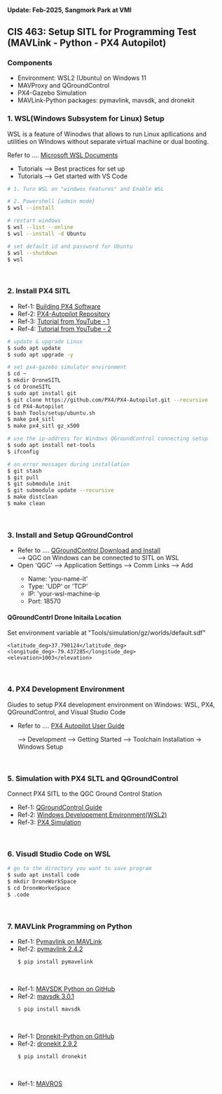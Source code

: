 <!-- <h2>//** UNDER CONSTRUCTION **// </h2> -->
<h4>Update: Feb-2025, Sangmork Park at VMI</h4>

<h2>CIS 463: Setup SITL for Programming Test (MAVLink - Python - PX4 Autopilot) </h2>

<h3>Components</h3>
<ul>
    <li>Environment: WSL2 (Ubuntu) on Windows 11</li>
    <li>MAVProxy and QGroundControl</li>
    <li>PX4-Gazebo Simulation</li>
    <li>MAVLink-Python packages: pymavlink, mavsdk, and dronekit</li>
</ul>

<h3>1. WSL(Windows Subsystem for Linux) Setup</h3>
<p>WSL is a feature of Winodws that allows to run Linux apllications and utilities on WIndows without separate virtual machine or dual booting.<br/>

Refer to .... <a href="https://learn.microsoft.com/en-us/windows/wsl/">Microsoft WSL Documents</a></p>

<ul>
    <li>Tutorials --> Best practices for set up </li>
    <li>Tutorials --> Get started with VS Code</li>
</ul>

``` sh
# 1. Turn WSL on "windwos Features" and Enable WSL

# 2. Powershell {admin mode}
$ wsl --install         

# restart windows
$ wsl --list --online
$ wsl --install -d Ubuntu

# set default id and password for Ubuntu
$ wsl --shutdown
$ wsl
```

<br/><h3>2. Install PX4 SITL </h3>
<ul>
    <li> Ref-1: <a href="https://docs.px4.io/main/en/dev_setup/building_px4.html">Building PX4 Software </a></li>
    <li> Ref-2: <a href="https://github.com/PX4/PX4-Autopilot">PX4-Autopilot Repository</a></li>
    <li> Ref-3: <a href="https://www.youtube.com/watch?v=iVU8ZNoMn_U">Tutorial from YouTube - 1</a></li>
    <li> Ref-4: <a href="https://www.youtube.com/watch?v=sZbJOSk8Cc4">Tutorial from YouTube - 2</a></li>
</ul>

``` sh
# update & upgrade Linux
$ sudo apt update
$ sudo apt upgrade -y

# set px4-gazebo simulator environment
$ cd ~
$ mkdir DroneSITL
$ cd DroneSITL
$ sudo apt install git
$ git clone https://github.com/PX4/PX4-Autopilot.git --recursive
$ cd PX4-Autopilot
$ bash Tools/setup/ubuntu.sh
$ make px4_sitl
$ make px4_sitl gz_x500

# use the ip-address for Windows QGroundControl connecting setup
$ sudo apt install net-tools
$ ifconfig

# on error messages during installation
$ git stash
$ git pull
$ git submodule init
$ git submodule update --recursive
$ make distclean
$ make clean

```

<br/><h3>3. Install and Setup QGroundControl</h3>
<ul>
  <li> Refer to .... <a href="https://docs.qgroundcontrol.com/master/en/qgc-user-guide/getting_started/download_and_install.html">QGroundControl Download and Install </a> <br/>
  --> QGC on Windows can be connected to SITL on WSL</li>
  <li>Open 'QGC' --> Application Settings --> Comm Links --> Add</li>
  <ul>
    <li>Name: 'you-name-it'</li>
    <li>Type: 'UDP' or 'TCP'</li>
    <li>IP: 'your-wsl-machine-ip</li>
    <li>Port: 18570</li>
  </ul>
</ul>
<h4>QGroundContrl Drone Initaila Location</h4>
<p>Set environment variable at "Tools/simulation/gz/worlds/default.sdf"</p>

```
<latitude_deg>37.790124</latitude_deg>
<longitude_deg>-79.437285</longitude_deg>
<elevation>1003</elevation>

```


<br/><h3>4. PX4 Development Environment </h3>
<p>Giudes to setup PX4 development environment on Windows: WSL, PX4, QGroundControl, and Visual Studio Code</p>
<ul>
  <li> Refer to .... <a href="https://docs.px4.io/main/en/">PX4 Autopilot User Guide </a></li>
  <p>--> Development --> Getting Started --> Toolchain Installation -> Windows Setup</p>
</ul>


<br/><h3>5. Simulation with PX4 SLTL and QGroundControl </h3>
<p>Connect PX4 SITL to the QGC Ground Control Station</p>
<ul>
  <li> Ref-1: <a href="https://docs.qgroundcontrol.com/master/en/">QGroundControl Guide </a> </li>
  <li> Ref-2: <a href="https://docs.px4.io/main/en/dev_setup/dev_env_windows_wsl.html">Windows Developement Environment(WSL2) </a> </li>

  <li> Ref-3: <a href="https://docs.px4.io/main/en/simulation/">PX4 Simulation </a> </li>
</ul>


<br/><h3>6. Visudl Studio Code on WSL </h3>
 
 ```sh
 # go to the directory you want to save program
 $ sudo apt install code
 $ mkdir DroneWorkSpace
 $ cd DroneWorkeSpace
 $ .code
 ```

<br/><h3>7.  MAVLink Programming on Python</h3>
<ul>
  <li>Ref-1: <a href="https://mavlink.io/en/mavgen_python/">Pymavlink on MAVLink</a></li>
  <li>Ref-2: <a href="https://pypi.org/project/pymavlink/">pymavlink 2.4.2</a></li>

  ``` sh
  $ pip install pymavelink
  ```
</ul>
  
<br/>
<ul>
  <li>Ref-1: <a href="https://github.com/mavlink/MAVSDK-Python">MAVSDK Python on GitHub</a></li>
  <li>Ref-2: <a href="https://pypi.org/project/mavsdk/">mavsdk 3.0.1</a></li>

  ``` hs
  $ pip install mavsdk
  ```
</ul>
 
<br/>
<ul>
  <li>Ref-1: <a href="https://github.com/dronekit/dronekit-python/">Dronekit-Python on GitHub</a></li>
  <li>Ref-2: <a href="https://github.com/dronekit/dronekit-python/">dronekit 2.9.2</a></li>

  ``` sh
  $ pip install dronekit
  ```
</ul>

<br/>
<ul>
  <li>Ref-1: <a href="https://github.com/mavlink/mavros/blob/ros2/mavros/README.md">MAVROS</a></li>
</ul>

